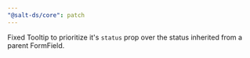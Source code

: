 ```yaml
---
"@salt-ds/core": patch
---
```


Fixed Tooltip to prioritize it's `status` prop over the status inherited from a parent FormField.
